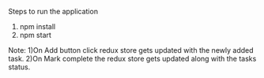 Steps to run the application

1. npm install
2. npm start

Note:
1)On Add button click redux store gets updated with the newly added task.
2)On Mark complete the redux store gets updated along with the tasks status.
